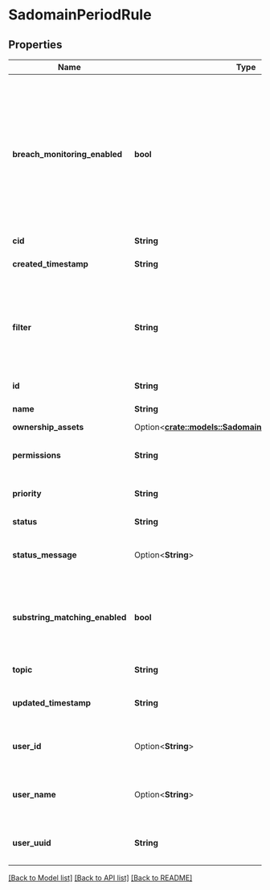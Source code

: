 # SadomainPeriodRule

## Properties

Name | Type | Description | Notes
------------ | ------------- | ------------- | -------------
**breach_monitoring_enabled** | **bool** | Whether to monitor for breach data. Available only for `Company Domains` and `Email addresses` rule topics. When enabled, ownership of the monitored domains or emails is required |
**cid** | **String** |  |
**created_timestamp** | **String** | The creation time for a given rule |
**filter** | **String** | The FQL filter contained in a rule and used for searching. Parentheses may be added automatically for clarity |
**id** | **String** | The ID of a given rule |
**name** | **String** | The name of a given rule |
**ownership_assets** | Option<[**crate::models::SadomainPeriodCustomerAssets**](sadomain.CustomerAssets.md)> |  | [optional]
**permissions** | **String** | The permissions of a given rule |
**priority** | **String** | The priority of a given rule |
**status** | **String** | The status of a given rule |
**status_message** | Option<**String**> | The detailed status message of a given rule | [optional]
**substring_matching_enabled** | **bool** | Whether to monitor for substring matches. Only available for the `Typosquatting` rule topic |
**topic** | **String** | The topic of a given rule |
**updated_timestamp** | **String** | The last updated time for a given rule |
**user_id** | Option<**String**> | The user ID of the user that created a given rule | [optional]
**user_name** | Option<**String**> | The user name of the user that created a given rule | [optional]
**user_uuid** | **String** | The UUID of the user that created a given rule |

[[Back to Model list]](./README.md#documentation-for-models) [[Back to API list]](./README.md#documentation-for-api-endpoints) [[Back to README]](../README.md)
